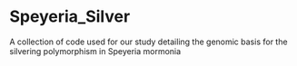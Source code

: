 # Speyeria_Silver
A collection of code used for our study detailing the genomic basis for the silvering polymorphism in Speyeria mormonia
